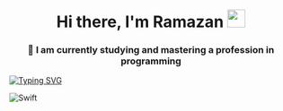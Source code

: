 <h1 align="center">Hi there, I'm Ramazan
<img src="https://github.com/blackcater/blackcater/raw/main/images/Hi.gif" height="32"/></h1>
<h3 align="center">🌱 I am currently studying and mastering a profession in programming</h3>
<a href="https://git.io/typing-svg"><img src="https://readme-typing-svg.demolab.com?font=Lumanosimo&pause=1000&color=83F7EB&background=2DEAFF00&center=true&random=false&width=435&lines=The+text+has+no+informative+function!" alt="Typing SVG" /></a>

<!--
**whiteBrunet/whiteBrunet** is a ✨ _special_ ✨ repository because its `README.md` (this file) appears on your GitHub profile.

Here are some ideas to get you started:

- 🔭 I’m currently working on ...
- 🌱 I’m currently learning ...
- 👯 I’m looking to collaborate on ...
- 🤔 I’m looking for help with ...
- 💬 Ask me about ...
- 📫 How to reach me: ...
- 😄 Pronouns: ...
- ⚡ Fun fact: ...
-->
![Swift](https://img.shields.io/badge/swift-F54A2A?style=for-the-badge&logo=swift&logoColor=white)

